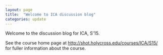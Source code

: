 ```yaml
---
layout: page
title:  "Welcome to ICA discussion blog"
categories: update
---
```


Welcome to the discussion blog for ICA, S'15.

See the course home page at <http://shot.holycross.edu/courses/ICA/S15/> for fuller information about the course.

